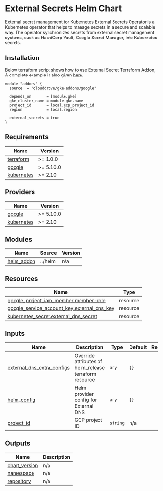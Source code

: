 # External Secrets Helm Chart

External secret management for Kubernetes
External Secrets Operator is a Kubernetes operator that helps to manage secrets in a secure and scalable way. The operator synchronizes secrets from external secret management systems, such as HashiCorp Vault, Google Secret Manager, into Kubernetes secrets.

## Installation
Below terraform script shows how to use External Secret Terraform Addon, A complete example is also given [here](https://github.com/clouddrove/terraform-google-gke-addons/blob/master/_examples/complete/main.tf).
```hcl
module "addons" {
  source  = "clouddrove/gke-addons/google"
  
  depends_on       = [module.gke]
  gke_cluster_name = module.gke.name
  project_id       = local.gcp_project_id
  region           = local.region

  external_secrets = true
}
```
<!-- BEGINNING OF PRE-COMMIT-TERRAFORM DOCS HOOK -->
## Requirements

| Name | Version |
|------|---------|
| <a name="requirement_terraform"></a> [terraform](#requirement\_terraform) | >= 1.0.0 |
| <a name="requirement_google"></a> [google](#requirement\_google) | >= 5.10.0 |
| <a name="requirement_kubernetes"></a> [kubernetes](#requirement\_kubernetes) | >= 2.10 |

## Providers

| Name | Version |
|------|---------|
| <a name="provider_google"></a> [google](#provider\_google) | >= 5.10.0 |
| <a name="provider_kubernetes"></a> [kubernetes](#provider\_kubernetes) | >= 2.10 |

## Modules

| Name | Source | Version |
|------|--------|---------|
| <a name="module_helm_addon"></a> [helm\_addon](#module\_helm\_addon) | ../helm | n/a |

## Resources

| Name | Type |
|------|------|
| [google_project_iam_member.member-role](https://registry.terraform.io/providers/hashicorp/google/latest/docs/resources/project_iam_member) | resource |
| [google_service_account_key.external_dns_key](https://registry.terraform.io/providers/hashicorp/google/latest/docs/resources/service_account_key) | resource |
| [kubernetes_secret.external_dns_secret](https://registry.terraform.io/providers/hashicorp/kubernetes/latest/docs/resources/secret) | resource |

## Inputs

| Name | Description | Type | Default | Required |
|------|-------------|------|---------|:--------:|
| <a name="input_external_dns_extra_configs"></a> [external\_dns\_extra\_configs](#input\_external\_dns\_extra\_configs) | Override attributes of helm\_release terraform resource | `any` | `{}` | no |
| <a name="input_helm_config"></a> [helm\_config](#input\_helm\_config) | Helm provider config for External DNS | `any` | `{}` | no |
| <a name="input_project_id"></a> [project\_id](#input\_project\_id) | GCP project ID | `string` | n/a | yes |

## Outputs

| Name | Description |
|------|-------------|
| <a name="output_chart_version"></a> [chart\_version](#output\_chart\_version) | n/a |
| <a name="output_namespace"></a> [namespace](#output\_namespace) | n/a |
| <a name="output_repository"></a> [repository](#output\_repository) | n/a |
<!-- END OF PRE-COMMIT-TERRAFORM DOCS HOOK -->